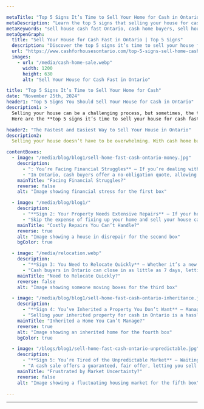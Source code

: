 ```yaml
---

metaTitle: "Top 5 Signs It’s Time to Sell Your Home for Cash in Ontario"
metaDescription: "Learn the top 5 signs that selling your house for cash in Ontario is the fastest and easiest option. Skip the hassle and sell your house cash fast Ontario."
metaKeywords: "sell house cash fast Ontario, cash home buyers, sell house as-is Ontario"
metaOpenGraph:
  title: "Sell Your House for Cash Fast in Ontario | Top 5 Signs"
  description: "Discover the top 5 signs it’s time to sell your house for cash in Ontario. Avoid the hassle of repairs, staging, and waiting—sell your house cash fast and stress-free."
  url: "https://www.cashforhousesontario.com/top-5-signs-sell-home-cash"
  images:
    - url: "/media/cash-home-sale.webp"
      width: 1200
      height: 630
      alt: "Sell Your House for Cash Fast in Ontario"

title: "Top 5 Signs It’s Time to Sell Your Home for Cash"
date: "November 25th, 2024"
header1: "Top 5 Signs You Should Sell Your House for Cash in Ontario"
description1: >
  Selling your house can be a challenging process, but sometimes, the traditional real estate market isn’t the best option. For homeowners looking for speed, convenience, and certainty, selling your house for cash can be the perfect solution. Ontario residents facing financial struggles, tight timelines, or properties in need of extensive repairs are turning to cash buyers for a stress-free alternative. 
  Here are the **top 5 signs it’s time to sell your house for cash fast in Ontario.**

header2: "The Fastest and Easiest Way to Sell Your House in Ontario"
description2: 
  Selling your house doesn’t have to be overwhelming. With cash home buyers, you can avoid the delays, uncertainty, and hassle of the traditional real estate market. If any of the signs below resonate with you, selling your house for cash might be the right choice. You’ll save time, avoid unnecessary expenses, and gain peace of mind knowing your home sale is in good hands.

contentBoxes:
  - image: "/media/blog/blog1/sell-home-fast-cash-ontario-money.jpg"
    description: 
      - ": You’re Facing Financial Struggles** — If you’re dealing with financial difficulties such as mounting debt, foreclosure threats, or an unexpected loss of income, selling your house for cash can be a lifeline. Cash buyers close fast, giving you access to funds when you need them most."
      - "In Ontario, cash buyers offer a no-obligation quote, allowing you to sell your house cash fast without added stress."
    mainTitle: "Facing Financial Struggles?"
    reverse: false
    alt: "Image showing financial stress for the first box"

  - image: "/media/blog/blog1/"
    description: 
      - "**Sign 2: Your Property Needs Extensive Repairs** — If your house requires costly repairs or renovations that you can’t afford or don’t have time for, selling as-is to a cash buyer is the perfect solution."
      - "Skip the expense of fixing up your home and sell your house cash fast in Ontario to buyers who specialize in purchasing properties in any condition."
    mainTitle: "Costly Repairs You Can’t Handle?"
    reverse: true
    alt: "Image showing a house in disrepair for the second box"
    bgColor: true

  - image: "/media/relocation.webp"
    description: 
      - "**Sign 3: You Need to Relocate Quickly** — Whether it’s a new job, family obligations, or other personal reasons, a fast cash sale can eliminate the stress of selling a house while relocating."
      - "Cash buyers in Ontario can close in as little as 7 days, letting you move forward without delay."
    mainTitle: "Need to Relocate Quickly?"
    reverse: false
    alt: "Image showing someone moving boxes for the third box"

  - image: "/media/blog/blog1/sell-home-fast-cash-ontario-inheritance.jpg"
    description: 
      - "**Sign 4: You’ve Inherited a Property You Don’t Want** — Managing an inherited home can be overwhelming, especially if it needs repairs, is far from where you live, or comes with other complications."
      - "Selling your inherited property for cash in Ontario is a hassle-free way to turn the home into cash quickly."
    mainTitle: "Inherited a Home You Can’t Manage?"
    reverse: true
    alt: "Image showing an inherited home for the fourth box"
    bgColor: true

  - image: "/blogs/blog1/sell-home-fast-cash-ontario-unpredictable.jpg"
    description: 
      - "**Sign 5: You’re Tired of the Unpredictable Market** — Waiting for the perfect buyer in Ontario’s real estate market can take months and may not result in the price you expect."
      - "A cash sale offers a guaranteed, fair offer, letting you sell your house cash fast without worrying about market fluctuations or buyer negotiations."
    mainTitle: "Frustrated by Market Uncertainty?"
    reverse: false
    alt: "Image showing a fluctuating housing market for the fifth box"

---
```



---


